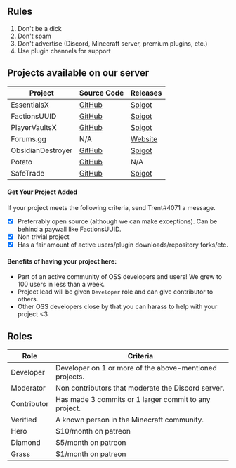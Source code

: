 ## Rules
1. Don't be a dick
2. Don't spam
3. Don't advertise (Discord, Minecraft server, premium plugins, etc.)
4. Use plugin channels for support

## Projects available on our server
| Project | Source Code | Releases |
| ------------- | ------------- | ----- |
| EssentialsX | [GitHub](https://github.com/EssentialsX/Essentials) | [Spigot](https://www.spigotmc.org/resources/essentialsx.9089/)
| FactionsUUID | [GitHub](https://github.com/drtshock/Factions) | [Spigot](https://www.spigotmc.org/resources/factionsuuid.1035/)
| PlayerVaultsX | [GitHub](https://github.com/drtshock/PlayerVaults) |[Spigot](https://www.spigotmc.org/resources/playervaultsx.51204/)
| Forums.gg | N/A | [Website](https://forums.gg)
| ObsidianDestroyer | [GitHub](https://github.com/drtshock/ObsidianDestroyer) | [Spigot](https://www.spigotmc.org/resources/obsidiandestroyer.1625/)
| Potato | [GitHub](https://github.com/drtshock/Potato) | N/A
| SafeTrade | [GitHub](https://github.com/BtoBastian/SafeTrade) | [Spigot](https://www.spigotmc.org/resources/safetrade.13885/) |


#### Get Your Project Added
If your project meets the following criteria, send Trent#4071 a message.
- [x] Preferrably open source (although we can make exceptions). Can be behind a paywall like FactionsUUID.
- [x] Non trivial project
- [x] Has a fair amount of active users/plugin downloads/repository forks/etc.

#### Benefits of having your project here:
* Part of an active community of OSS developers and users! We grew to 100 users in less than a week.
* Project lead will be given `Developer` role and can give contributor to others.
* Other OSS developers close by that you can harass to help with your project <3

## Roles
| Role        | Criteria  |
| ------------- | ------------- |
| Developer | Developer on 1 or more of the above-mentioned projects. |
| Moderator | Non contributors that moderate the Discord server. |
| Contributor | Has made 3 commits or 1 larger commit to any project. |
| Verified | A known person in the Minecraft community. |
| Hero | $10/month on patreon |
| Diamond | $5/month on patreon |
| Grass | $1/month on patreon |